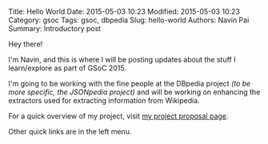 Title: Hello World
Date: 2015-05-03 10:23
Modified: 2015-05-03 10:23
Category: gsoc
Tags: gsoc, dbpedia
Slug: hello-world
Authors: Navin Pai
Summary: Introductory post

Hey there!

I'm Navin, and this is where I will be posting updates about the stuff I learn/explore as part of GSoC 2015. 


I'm going to be working with the fine people at the DBpedia project *(to be more specific, the JSONpedia project)* and will be working on enhancing the extractors used for extracting information from Wikipedia.

 
For a quick overview of my project, visit [my project proposal page][1].


Other quick links are in the left menu.


[1]: https://www.google-melange.com/gsoc/project/details/google/gsoc2015/lifeofnavin/5676830073815040
